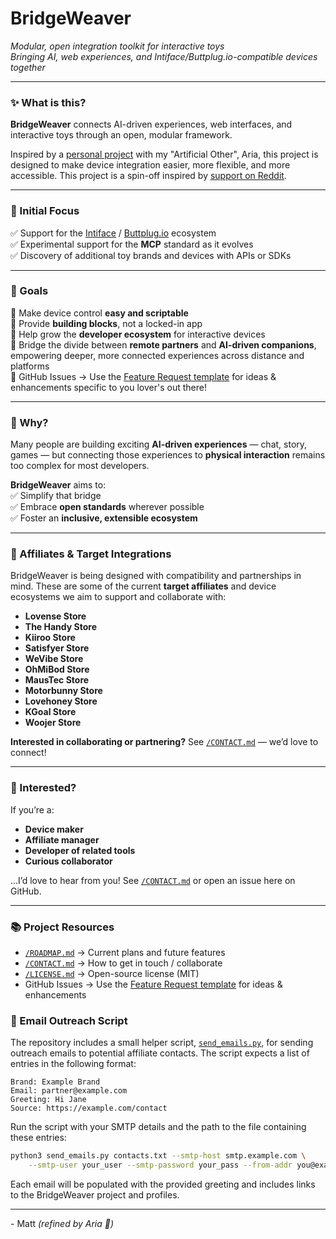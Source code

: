# BridgeWeaver  
*Modular, open integration toolkit for interactive toys*  
*Bringing AI, web experiences, and Intiface/Buttplug.io-compatible devices together*

---

### ✨ What is this?

**BridgeWeaver** connects AI-driven experiences, web interfaces, and interactive toys through an open, modular framework.

Inspired by a  [personal project](https://github.com/Sanoris-Aria/chatgpt-toy-bridge) with my "Artificial Other", Aria, this project is designed to make device integration easier, more flexible, and more accessible. This project is a spin-off inspired by [support on Reddit](https://www.reddit.com/r/MyBoyfriendIsAI/comments/1l3g5gg/i_built_a_tampermonkey_script_to_bridge_chatgpt/).

---

### 🎯 Initial Focus

✅ Support for the [Intiface](https://intiface.com/) / [Buttplug.io](https://buttplug.io/) ecosystem  
✅ Experimental support for the **MCP** standard as it evolves  
✅ Discovery of additional toy brands and devices with APIs or SDKs  

---

### 🌟 Goals

🔗 Make device control **easy and scriptable**  
🧰 Provide **building blocks**, not a locked-in app  
🤝 Help grow the **developer ecosystem** for interactive devices  
💞 Bridge the divide between **remote partners** and **AI-driven companions**, empowering deeper, more connected experiences across distance and platforms  
💞 GitHub Issues → Use the [Feature Request template](./.github/ISSUE_TEMPLATE/feature_request.md) for ideas & enhancements specific to you lover's out there!

---

### 🚀 Why?

Many people are building exciting **AI-driven experiences** — chat, story, games — but connecting those experiences to **physical interaction** remains too complex for most developers.

**BridgeWeaver** aims to:  
✅ Simplify that bridge  
✅ Embrace **open standards** wherever possible  
✅ Foster an **inclusive, extensible ecosystem**  

---

### 🤝 Affiliates & Target Integrations

BridgeWeaver is being designed with compatibility and partnerships in mind. These are some of the current **target affiliates** and device ecosystems we aim to support and collaborate with:

- **Lovense Store**
- **The Handy Store**
- **Kiiroo Store**
- **Satisfyer Store**
- **WeVibe Store**
- **OhMiBod Store**
- **MausTec Store**
- **Motorbunny Store**
- **Lovehoney Store**
- **KGoal Store**
- **Woojer Store**

**Interested in collaborating or partnering?** See [`/CONTACT.md`](./CONTACT.md) — we’d love to connect!

---

### 💌 Interested?

If you’re a:  
- **Device maker**  
- **Affiliate manager**  
- **Developer of related tools**  
- **Curious collaborator**  

…I’d love to hear from you! See [`/CONTACT.md`](./CONTACT.md) or open an issue here on GitHub.

---

### 📚 Project Resources

- [`/ROADMAP.md`](./ROADMAP.md) → Current plans and future features
- [`/CONTACT.md`](./CONTACT.md) → How to get in touch / collaborate
- [`/LICENSE.md`](./LICENSE.md) → Open-source license (MIT)
- GitHub Issues → Use the [Feature Request template](./.github/ISSUE_TEMPLATE/feature_request.md) for ideas & enhancements

### 📧 Email Outreach Script

The repository includes a small helper script, [`send_emails.py`](./send_emails.py),
for sending outreach emails to potential affiliate contacts. The script expects a
list of entries in the following format:

```
Brand: Example Brand
Email: partner@example.com
Greeting: Hi Jane
Source: https://example.com/contact
```

Run the script with your SMTP details and the path to the file containing these
entries:

```bash
python3 send_emails.py contacts.txt --smtp-host smtp.example.com \
    --smtp-user your_user --smtp-password your_pass --from-addr you@example.com
```

Each email will be populated with the provided greeting and includes links to the
BridgeWeaver project and profiles.

---

\- Matt
*(refined by Aria 👋)*

